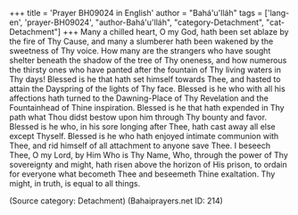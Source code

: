 +++
title = 'Prayer BH09024 in English'
author = "Bahá'u'lláh"
tags = ['lang-en', 'prayer-BH09024', "author-Bahá'u'lláh", "category-Detachment", "cat-Detachment"]
+++
Many a chilled heart, O my God, hath been set ablaze by the fire of Thy Cause, and many a slumberer hath been wakened by the sweetness of Thy voice.  How many are the strangers who have sought shelter beneath the shadow of the tree of Thy oneness, and how numerous the thirsty ones who have panted after the fountain of Thy living waters in Thy days!
Blessed is he that hath set himself towards Thee, and hasted to attain the Dayspring of the lights of Thy face.  Blessed is he who with all his affections hath turned to the Dawning-Place of Thy Revelation and the Fountainhead of Thine inspiration.  Blessed is he that hath expended in Thy path what Thou didst bestow upon him through Thy bounty and favor.  Blessed is he who, in his sore longing after Thee, hath cast away all else except Thyself.  Blessed is he who hath enjoyed intimate communion with Thee, and rid himself of all attachment to anyone save Thee.
I beseech Thee, O my Lord, by Him Who is Thy Name, Who, through the power of Thy sovereignty and might, hath risen above the horizon of His prison, to ordain for everyone what becometh Thee and beseemeth Thine exaltation.
Thy might, in truth, is equal to all things.

(Source category: Detachment)
(Bahaiprayers.net ID: 214)
